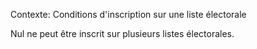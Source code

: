 Contexte: Conditions d'inscription sur une liste électorale

Nul ne peut être inscrit sur plusieurs listes électorales.